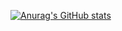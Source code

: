 [![Anurag's GitHub stats](https://github-readme-stats.vercel.app/api?username=CodingOnPhone&show_icons=true&?theme=dark)](https://github.com/anuraghazra/github-readme-stats)

